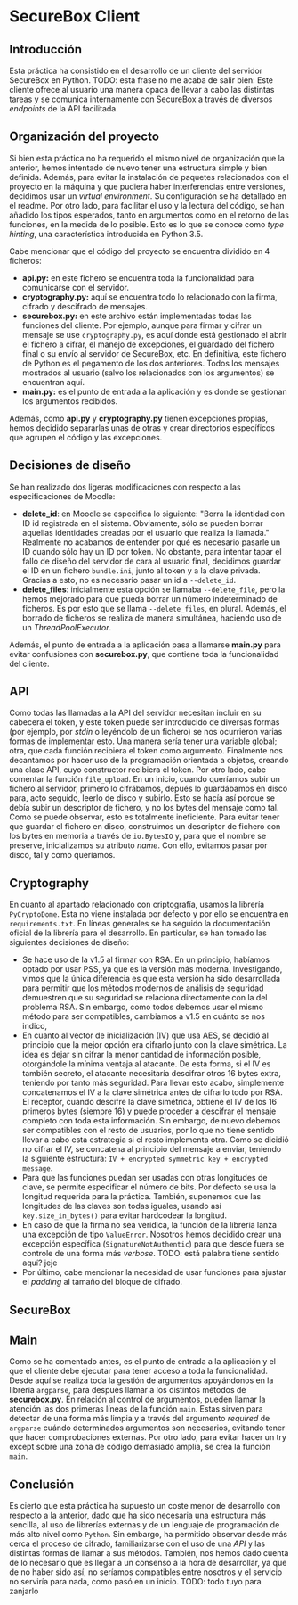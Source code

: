 # SecureBox Client 

## Introducción
Esta práctica ha consistido en el desarrollo de un cliente del servidor SecureBox en Python. TODO: esta frase no me acaba de salir bien: Este cliente ofrece al usuario una manera opaca de llevar a cabo las distintas tareas y se comunica internamente con SecureBox a través de diversos *endpoints* de la API facilitada.

## Organización del proyecto
Si bien esta práctica no ha requerido el mismo nivel de organización que la anterior, hemos intentado de nuevo tener una estructura simple y bien definida. Además, para evitar la instalación de paquetes relacionados con el proyecto en la máquina y que pudiera haber interferencias entre versiones, decidimos usar un *virtual environment*. Su configuración se ha detallado en el readme. Por otro lado, para facilitar el uso y la lectura del código, se han añadido los tipos esperados, tanto en argumentos como en el retorno de las funciones, en la medida de lo posible. Esto es lo que se conoce como *type hinting*, una característica introducida en Python 3.5.

Cabe mencionar que el código del proyecto se encuentra dividido en 4 ficheros:

- **api.py:** en este fichero se encuentra toda la funcionalidad para comunicarse con el servidor.
- **cryptography.py:** aquí se encuentra todo lo relacionado con la firma, cifrado y descifrado de mensajes.
- **securebox.py:** en este archivo están implementadas todas las funciones del cliente. Por ejemplo, aunque para firmar y cifrar un mensaje se use `cryptography.py`, es aquí donde está gestionado el abrir el fichero a cifrar, el manejo de excepciones, el guardado del fichero final o su envío al servidor de SecureBox, etc. En definitiva, este fichero de Python es el pegamento de los dos anteriores. Todos los mensajes mostrados al usuario (salvo los relacionados con los argumentos) se encuentran aquí.
- **main.py:** es el punto de entrada a la aplicación y es donde se gestionan los argumentos recibidos.

Además, como **api.py** y **cryptography.py** tienen excepciones propias, hemos decidido separarlas unas de otras y crear directorios específicos que agrupen el código y las excepciones.

## Decisiones de diseño
Se han realizado dos ligeras modificaciones con respecto a las especificaciones de Moodle:
- **delete_id**: en Moodle se especifica lo siguiente: "Borra la identidad con ID id registrada en el sistema. Obviamente, sólo se pueden borrar aquellas identidades creadas por el usuario que realiza la llamada." Realmente no acabamos de entender por qué es necesario pasarle un ID cuando sólo hay un ID por token. No obstante, para intentar tapar el fallo de diseño del servidor de cara al usuario final, decidimos guardar el ID en un fichero `bundle.ini`, junto al token y a la clave privada. Gracias a esto, no es necesario pasar un id a `--delete_id`.
- **delete_files**: inicialmente esta opción se llamaba `--delete_file`, pero la hemos mejorado para que pueda borrar un número indeterminado de ficheros. Es por esto que se llama `--delete_files`, en plural. Además, el borrado de ficheros se realiza de manera simultánea, haciendo uso de un *ThreadPoolExecutor*.

Además, el punto de entrada a la aplicación pasa a llamarse **main.py** para evitar confusiones con **securebox.py**, que contiene toda la funcionalidad del cliente.
## API

Como todas las llamadas a la API del servidor necesitan incluir en su cabecera el token, y este token puede ser introducido de diversas formas (por ejemplo, por *stdin* o leyéndolo de un fichero) se nos ocurrieron varias formas de implementar esto. Una manera sería tener una variable global; otra, que cada función recibiera el token como argumento. Finalmente nos decantamos por hacer uso de la programación orientada a objetos, creando una clase API, cuyo constructor recibiera el token.
Por otro lado, cabe comentar la función `file_upload`. En un inicio, cuando queríamos subir un fichero al servidor, primero lo cifrábamos, depués lo guardábamos en disco para, acto seguido, leerlo de disco y subirlo. Esto se hacía así porque se debía subir un descriptor de fichero, y no los bytes del mensaje como tal. Como se puede observar, esto es totalmente ineficiente. Para evitar tener que guardar el fichero en disco, construimos un descriptor de fichero con los bytes en memoria a través de `io.BytesIO` y, para que el nombre se preserve, inicializamos su atributo *name*. Con ello, evitamos pasar por disco, tal y como queríamos.

## Cryptography

En cuanto al apartado relacionado con criptografía, usamos la librería `PyCryptoDome`. Esta no viene instalada por defecto y por ello se encuentra en `requirements.txt`. En líneas generales se ha seguido la documentación oficial de la librería para el desarrollo. En particular, se han tomado las siguientes decisiones de diseño:
- Se hace uso de la v1.5 al firmar con RSA. En un principio, habíamos optado por usar PSS, ya que es la versión más moderna. Investigando, vimos que la única diferencia es que esta versión ha sido desarrollada para permitir que los métodos modernos de análisis de seguridad demuestren que su seguridad se relaciona directamente con la del problema RSA. Sin embargo, como todos debemos usar el mismo método para ser compatibles, cambiamos a v1.5 en cuánto se nos indico,
- En cuanto al vector de inicialización (IV) que usa AES, se decidió al principio que la mejor opción era cifrarlo junto con la clave simétrica. La idea es dejar sin cifrar la menor cantidad de información posible, otorgándole la mínima ventaja al atacante. De esta forma, si el IV es también secreto, el atacante necesitaría descifrar otros 16 bytes extra, teniendo por tanto más seguridad. Para llevar esto acabo, simplemente concatenamos el IV a la clave simétrica antes de cifrarlo todo por RSA. El receptor, cuando descifre la clave simétrica, obtiene el IV de los 16 primeros bytes (siempre 16) y puede proceder a descifrar el mensaje completo con toda esta información. Sin embargo, de nuevo debemos ser compatibles con el resto de usuarios, por lo que no tiene sentido llevar a cabo esta estrategia si el resto implementa otra. Como se dicidió no cifrar el IV, se concatena al principio del mensaje a enviar, teniendo la siguiente estructura: `IV + encrypted symmetric key + encrypted message`.
- Para que las funciones puedan ser usadas con otras longitudes de clave, se permite especificar el número de bits. Por defecto se usa la longitud requerida para la práctica. También, suponemos que las longitudes de las claves son todas iguales, usando así `key.size_in_bytes()` para evitar hardcodear la longitud.
- En caso de que la firma no sea verídica, la función de la librería lanza una excepción de tipo `ValueError`. Nosotros hemos decidido crear una excepción específica (`SignatureNotAuthentic`) para que desde fuera se controle de una forma más *verbose*. TODO: está palabra tiene sentido aquí? jeje
- Por último, cabe mencionar la necesidad de usar funciones para ajustar el *padding* al tamaño del bloque de cifrado.

## SecureBox

## Main
Como se ha comentado antes, es el punto de entrada a la aplicación y el que el cliente debe ejecutar para tener acceso a toda la funcionalidad. Desde aquí se realiza toda la gestión de argumentos apoyándonos en la librería `argparse`, para después llamar a los distintos métodos de **securebox.py**. En relación al control de argumentos, pueden llamar la atención las dos primeras líneas de la función `main`. Estas sirven para detectar de una forma más limpia y a través del argumento *required* de `argparse` cuándo determinados argumentos son necesarios, evitando tener que hacer comprobaciones externas. Por otro lado, para evitar hacer un try except sobre una zona de código demasiado amplia, se crea la función `main`.

## Conclusión
Es cierto que esta práctica ha supuesto un coste menor de desarrollo con respecto a la anterior, dado que ha sido necesaria una estructura más sencilla, al uso de librerías externas y de un lenguaje de programación de más alto nivel como `Python`. Sin embargo, ha permitido observar desde más cerca el proceso de cifrado, familiarizarse con el uso de una *API* y las distintas formas de llamar a sus métodos. También, nos hemos dado cuenta de lo necesario que es llegar a un consenso a la hora de desarrollar, ya que de no haber sido así, no seríamos compatibles entre nosotros y el servicio no serviría para nada, como pasó en un inicio. TODO: todo tuyo para zanjarlo
